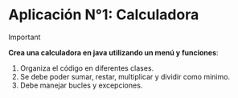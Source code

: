 # Aplicación N°1: Calculadora

> [!IMPORTANT]
> **Crea una calculadora en java utilizando un menú y funciones**:
> 1.  Organiza el código en diferentes clases.
> 2.  Se debe poder sumar, restar, multiplicar y dividir como minimo.
> 3.  Debe manejar bucles y excepciones.
